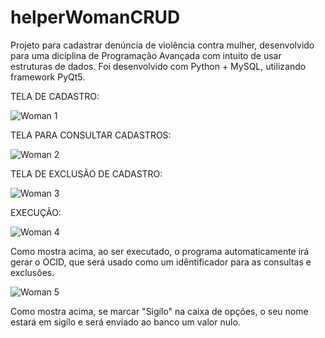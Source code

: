 # helperWomanCRUD
Projeto para cadastrar denúncia de violência contra mulher, desenvolvido para uma diciplina de Programação Avançada com intuito de usar estruturas de dados. Foi desenvolvido com Python + MySQL, utilizando framework PyQt5.

TELA DE CADASTRO:

![Woman 1](https://user-images.githubusercontent.com/72817491/97472947-29c40d80-1929-11eb-8e02-442259e2ce4c.PNG)

TELA PARA CONSULTAR CADASTROS:

![Woman 2](https://user-images.githubusercontent.com/72817491/97473970-588eb380-192a-11eb-9afc-9ffc6d7a2c02.PNG)

TELA DE EXCLUSÃO DE CADASTRO:

![Woman 3](https://user-images.githubusercontent.com/72817491/97474297-bb804a80-192a-11eb-94b6-f567a3c2dd5c.PNG)

EXECUÇÃO:

![Woman 4](https://user-images.githubusercontent.com/72817491/97474762-35183880-192b-11eb-8895-d8168c9422ae.PNG)

Como mostra acima, ao ser executado, o programa automaticamente irá gerar o OCID, que será usado como um idêntificador para as consultas e exclusões.

![Woman 5](https://user-images.githubusercontent.com/72817491/97475352-e919c380-192b-11eb-99b1-a19a6fd1e81b.PNG)

Como mostra acima, se marcar "Sigílo" na caixa de opções, o seu nome estará em sigílo e será enviado ao banco um valor nulo.
